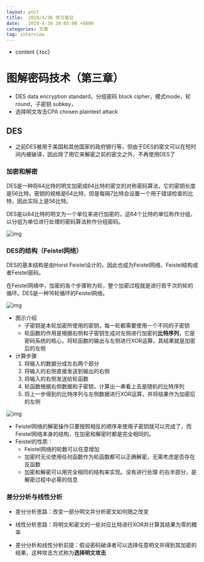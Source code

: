 ```yaml
---
layout: post
title:  2019/4/30 学习笔记
date:   2019-4-30 20:05:00 +0800
categories: 文章
tag: interview
---
```


* content
{:toc}
# 图解密码技术（第三章）

- DES data encryption standard，分组密码 block cipher，模式mode，轮round，子密钥 subkey，
- 选择明文攻击CPA chosen plaintext attack

## DES

- 之前DES被用于美国和其他国家的政府银行等，但由于DES的密文可以在短时间内被破译，因此除了用它来解密之前的密文之外，不再使用DES了

### 加密和解密

DES是一种将64比特的明文加密成64比特的密文的对称密码算法，它的密钥长度是56比特。密钥的规格是64比特，但是每隔7比特会设置一个用于错误检查的比特，因此实际上是56比特。

DES是以64比特的明文为一个单位来进行加密的，这64个比特的单位称作分组，以分组为单位进行处理的密码算法称作分组密码。

![img](https://wx3.sinaimg.cn/mw690/0066mMjily1g2iiyn41egj30et09z0tk.jpg)

### DES的结构（Feistel网络）

DES的基本结构是由Horst Feistel设计的，因此也成为Feistel网络、Feistel结构或者Feistel密码。

在Feistel网络中，加密的各个步骤称为轮，整个加密过程就是进行若干次的轮的循环。DES是一种16轮循环的Feistel网络。

![img](https://wx4.sinaimg.cn/mw690/0066mMjily1g2ij6erktoj30cu0e8wfs.jpg)

- 图示介绍
  - 子密钥是本轮加密所使用的密钥，每一轮都需要使用一个不同的子密钥
  - 轮函数的作用是根据右侧和子密钥生成对左侧进行加密的**比特序列**，它是密码系统的核心，将轮函数的输出与左侧进行XOR运算，其结果就是加密后的左侧
- 计算步骤
  1. 将输入的数据分成左右两个部分
  2. 将输入的右侧直接发送到输出的右侧
  3. 将输入的右侧发送给轮函数
  4. 轮函数根据右侧数据和子密钥，计算出一串看上去是随机的比特序列
  5. 将上一步得到的比特序列与左侧数据进行XOR运算，并将结果作为加密后的左侧

![img](https://wx1.sinaimg.cn/mw690/0066mMjily1g2ijmey32gj30b40fwab6.jpg)

- Feistel网络的解密操作只要按照相反的顺序来使用子密钥就可以完成了，而Feistel网络本身的结构，在加密和解密时都是完全相同的。
- Feistel的性质：
  - Feistel网络的轮数可以任意增加
  - 加密时无论使用任何函数作为轮函数都可以正确解密，无需考虑是否存在反函数
  - 加密和解密可以用完全相同的结构来实现。没有进行处理 的右半部分，是解密过程中必需的信息

### 差分分析与线性分析

- 差分分析思路：改变一部分明文并分析密文如何随之改变
- 线性分析思路：将明文和密文的一些对应比特进行XOR并计算其结果为零的概率

- 差分分析和线性分析前提：假设密码破译者可以选择任意明文并得到其加密的结果，这种攻击方式称为**选择明文攻击**



